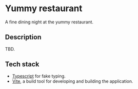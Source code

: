 # Yummy restaurant
A fine dining night at the yummy restaurant. 

## Description
TBD. 

## Tech stack
- [Typescript](https://www.typescriptlang.org/) for fake typing.
- [Vite](https://vite.dev/), a build tool for developing and building the application.